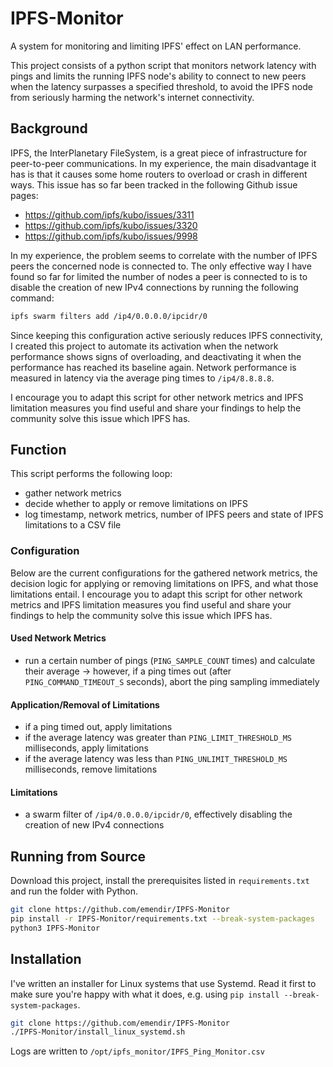 # IPFS-Monitor

A system for monitoring and limiting IPFS' effect on LAN performance.

This project consists of a python script that monitors network latency with pings and limits the running IPFS node's ability to connect to new peers when the latency surpasses a specified threshold, to avoid the IPFS node from seriously harming the network's internet connectivity.

## Background

IPFS, the InterPlanetary FileSystem, is a great piece of infrastructure for peer-to-peer communications.
In my experience, the main disadvantage it has is that it causes some home routers to overload or crash in different ways.
This issue has so far been tracked in the following Github issue pages:

- https://github.com/ipfs/kubo/issues/3311
- https://github.com/ipfs/kubo/issues/3320
- https://github.com/ipfs/kubo/issues/9998

In my experience, the problem seems to correlate with the number of IPFS peers the concerned node is connected to.
The only effective way I have found so far for limited the number of nodes a peer is connected to is to disable the creation of new IPv4 connections by running the following command:

```sh
ipfs swarm filters add /ip4/0.0.0.0/ipcidr/0
```

Since keeping this configuration active seriously reduces IPFS connectivity, I created this project to automate its activation when the network performance shows signs of overloading, and deactivating it when the performance has reached its baseline again.
Network performance is measured in latency via the average ping times to `/ip4/8.8.8.8`.

I encourage you to adapt this script for other network metrics and IPFS limitation measures you find useful and share your findings to help the community solve this issue which IPFS has.

## Function

This script performs the following loop:

- gather network metrics
- decide whether to apply or remove limitations on IPFS
- log timestamp, network metrics, number of IPFS peers and state of IPFS limitations to a CSV file

### Configuration

Below are the current configurations for the gathered network metrics, the decision logic for applying or removing limitations on IPFS, and what those limitations entail.
I encourage you to adapt this script for other network metrics and IPFS limitation measures you find useful and share your findings to help the community solve this issue which IPFS has.

#### Used Network Metrics

- run a certain number of pings (`PING_SAMPLE_COUNT` times) and calculate their average
  -> however, if a ping times out (after `PING_COMMAND_TIMEOUT_S` seconds), abort the ping sampling immediately

#### Application/Removal of Limitations

- if a ping timed out, apply limitations
- if the average latency was greater than `PING_LIMIT_THRESHOLD_MS` milliseconds, apply limitations
- if the average latency was less than `PING_UNLIMIT_THRESHOLD_MS` milliseconds, remove limitations

#### Limitations

- a swarm filter of `/ip4/0.0.0.0/ipcidr/0`, effectively disabling the creation of new IPv4 connections

## Running from Source

Download this project, install the prerequisites listed in `requirements.txt` and run the folder with Python.

```sh
git clone https://github.com/emendir/IPFS-Monitor
pip install -r IPFS-Monitor/requirements.txt --break-system-packages
python3 IPFS-Monitor
```

## Installation

I've written an installer for Linux systems that use Systemd.
Read it first to make sure you're happy with what it does, e.g. using `pip install --break-system-packages`.

```sh
git clone https://github.com/emendir/IPFS-Monitor
./IPFS-Monitor/install_linux_systemd.sh
```

Logs are written to `/opt/ipfs_monitor/IPFS_Ping_Monitor.csv`